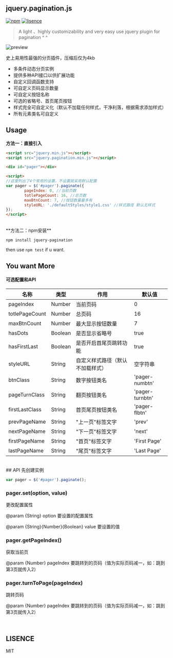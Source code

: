 ## jquery.pagination.js

[![npm](https://img.shields.io/badge/npm-1.1.0-blue.svg)](https://www.npmjs.com/package/upload-preview)
[![lisence](https://img.shields.io/badge/LISENCE-MIT-green.svg)](https://github.com/Alex-xd/preview-upload)

> A light 、highly customizability and very easy use jquery plugin for pagination ^ ^

![preview](http://o6x2vif88.bkt.clouddn.com/Screen%20Shot%202016-10-29%20at%2001.04.52.png)

史上易用性最强的分页插件，压缩后仅为4kb

- 多条件动态分页实例
- 提供多种API接口以供扩展功能
- 自定义回调函数支持
- 可自定义页码显示数量
- 可自定义按钮名称
- 可选的省略号、首页尾页按钮
- 样式完全可自定义化（默认不加载任何样式，干净利落，根据需求添加样式）
- 所有元素类名可自定义


## Usage

**方法一：直接引入**

```html
<script src="jquery.min.js"></script>
<script src="jquery.pagination.min.js"></script>

<div id="pager"></div>

<script>
//这里列出了4个常用的设置，不设置就采用默认配置
var pager = $('#pager').paginate({
        pageIndex: 0, //当前页数
        totlePageCount: 16, //总页数
        maxBtnCount: 7, //按钮数量最多有
        styleURL: './defaultStyles/style1.css' //样式路径 默认无样式
});
</script>
```

<br>
**方法二：npm安装**

`npm install jquery-pagination` 

then use `npm test` if u want.

## You want More

#### 可选配置和API

|名称|类型|作用|默认值|
|--- |---|---|---|
|pageIndex|Number|当前页码|0|
|totlePageCount|Number|总页码|16|
|maxBtnCount|Number|最大显示按钮数量|7|
|hasDots|Boolean|是否显示省略号|true|
|hasFirstLast|Boolean|是否开启首尾页跳转功能|true|
|styleURL|String|自定义样式路径（默认不加载样式）|空字符串|
|btnClass|String|数字按钮类名|'pager-numbtn'|
|pageTurnClass|String|翻页按钮类名|'pager-turnbtn'|
|firstLastClass|String|首页尾页按钮类名|'pager-flbtn'|
|prevPageName|String|"上一页"标签文字|'prev'|
|nextPageName|String|"下一页"标签文字|'next'|
|firstPageName|String|"首页"标签文字|'First Page'|
|lastPageName|String|"尾页"标签文字|'Last Page'|

<br>
## API
先创建实例

```javascript
var pager = $('#pager').paginate();
```


### pager.set(option, value)
更改配置属性

@param {String} option 要设置的配置属性

@param {String}{Number}{Boolean} value 要设置的值


### pager.getPageIndex()

获取当前页

@param  {Number} pageIndex 要跳转到的页码（值为实际页码减一，如：跳到第3页就传入2）

### pager.turnToPage(pageIndex)

跳转页码

@param  {Number} pageIndex 要跳转到的页码（值为实际页码减一，如：跳到第3页就传入2）

<br>

## LISENCE
MIT